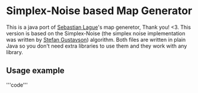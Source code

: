 # Simplex-Noise based Map Generator
This is a java port of [Sebastian Lague](https://github.com/SebLague)'s map generetor, Thank you! <3. This version is based on the Simplex-Noise (the simplex noise implementation was written by [Stefan Gustavson](https://github.com/stegu)) algorithm. Both files are written in plain Java so you don't need extra libraries to use them and they work with any library.
## Usage example
'''code'''
